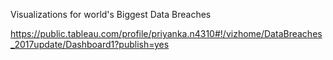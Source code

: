 Visualizations for world's Biggest Data Breaches

https://public.tableau.com/profile/priyanka.n4310#!/vizhome/DataBreaches_2017update/Dashboard1?publish=yes


